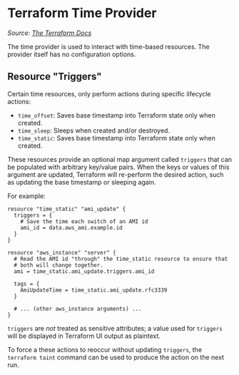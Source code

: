 # Terraform Time Provider

_Source: [The Terraform Docs](https://www.terraform.io/docs/providers/time/index.html)_

The time provider is used to interact with time-based resources. The provider itself has no configuration options.

## Resource "Triggers"

Certain time resources, only perform actions during specific lifecycle actions:

* `time_offset`: Saves base timestamp into Terraform state only when created.
* `time_sleep`: Sleeps when created and/or destroyed.
* `time_static`: Saves base timestamp into Terraform state only when created.

These resources provide an optional map argument called `triggers` that can be populated with arbitrary key/value pairs. When the keys or values of this argument are updated, Terraform will re-perform the desired action, such as updating the base timestamp or sleeping again.

For example:

```hcl
resource "time_static" "ami_update" {
  triggers = {
    # Save the time each switch of an AMI id
    ami_id = data.aws_ami.example.id
  }
}

resource "aws_instance" "server" {
  # Read the AMI id "through" the time_static resource to ensure that
  # both will change together.
  ami = time_static.ami_update.triggers.ami_id

  tags = {
    AmiUpdateTime = time_static.ami_update.rfc3339
  }

  # ... (other aws_instance arguments) ...
}
```

`triggers` are _not_ treated as sensitive attributes; a value used for `triggers` will be displayed in Terraform UI output as plaintext.

To force a these actions to reoccur without updating `triggers`, the `terraform taint` command can be used to produce the action on the next run.
